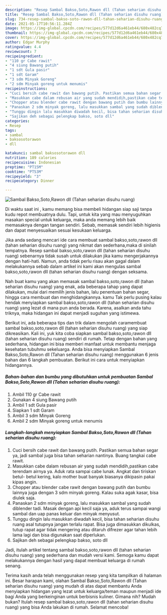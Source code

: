 ```yaml
---
description: "Resep Sambal Bakso,Soto,Rawon dll (Tahan seharian disuhu ruang) yang lezat dan Mudah Dibuat"
title: "Resep Sambal Bakso,Soto,Rawon dll (Tahan seharian disuhu ruang) yang lezat dan Mudah Dibuat"
slug: 734-resep-sambal-bakso-soto-rawon-dll-tahan-seharian-disuhu-ruang-yang-lezat-dan-mudah-dibuat
date: 2021-05-17T10:56:11.284Z
image: https://img-global.cpcdn.com/recipes/577d12d6a461eb44/680x482cq70/sambal-baksosotorawon-dll-tahan-seharian-disuhu-ruang-foto-resep-utama.jpg
thumbnail: https://img-global.cpcdn.com/recipes/577d12d6a461eb44/680x482cq70/sambal-baksosotorawon-dll-tahan-seharian-disuhu-ruang-foto-resep-utama.jpg
cover: https://img-global.cpcdn.com/recipes/577d12d6a461eb44/680x482cq70/sambal-baksosotorawon-dll-tahan-seharian-disuhu-ruang-foto-resep-utama.jpg
author: Edgar Murphy
ratingvalue: 4.4
reviewcount: 7
recipeingredient:
- "110 gr Cabe rawit"
- "4 siung Bawang putih"
- "1 sdt Gula pasir"
- "1 sdt Garam"
- "3 sdm Minyak Goreng"
- "2 sdm Minyak goreng untuk menumis"
recipeinstructions:
- "Cuci bersih cabe rawit dan bawang putih. Pastikan semua bahan segar ya, jadi sambal juga bisa tahan seharian nantinya. Buang tangkai cabe rawit."
- "Masukkan cabe dalam rebusan air yang sudah mendidih,pastikan cabe terendam airnya ya. Aduk rata sampai cabe lunak. Angkat dan tiriskan betul- betul kering, kalo mother buat banyak biasanya dikipasin pakai kipas angin."
- "Chopper atau blender cabe rawit dengan bawang putih dan bumbu lainnya juga dengan 3 sdm minyak goreng. Kalau suka agak kasar, bisa diulek saja."
- "Panaskan 2 sdm minyak goreng, lalu masukkan sambal yang sudah diblender tadi. Masak dengan api kecil saja ya, aduk terus sampai wangi sambal dan uap panas keluar dan minyak menyusut."
- "Tunggu dingin lalu masukkan diwadah kecil, bisa tahan seharian disuhu ruang asal tutupnya jangan terlalu rapat. Bisa juga dimasukkan dikulkas, tutup rapat agar tidak mengering atau ditaruh difrezer agar tahan lebih lama lagi dan bisa digunakan saat diperlukan."
- "Sajikan deh sebagai pelengkap bakso, soto dll"
categories:
- Resep
tags:
- sambal
- baksosotorawon
- dll

katakunci: sambal baksosotorawon dll 
nutrition: 189 calories
recipecuisine: Indonesian
preptime: "PT15M"
cooktime: "PT53M"
recipeyield: "3"
recipecategory: Dinner

---
```



![Sambal Bakso,Soto,Rawon dll (Tahan seharian disuhu ruang)](https://img-global.cpcdn.com/recipes/577d12d6a461eb44/680x482cq70/sambal-baksosotorawon-dll-tahan-seharian-disuhu-ruang-foto-resep-utama.jpg)

Di waktu  saat ini , kamu memang bisa membeli hidangan siap saji tanpa kudu repot membuatnya dulu. Tapi, untuk kita yang mau menyuguhkan masakan special untuk keluarga, maka anda memang lebih baik memasaknya dengan tangan sendiri. Sebab, memasak sendiri lebih higienis dan dapat menyesuaikan sesuai kesukaan keluarga.

Jika anda sedang mencari ide cara membuat sambal bakso,soto,rawon dll (tahan seharian disuhu ruang) yang nikmat dan sederhana,maka di sinilah tempatnya. Resep sambal bakso,soto,rawon dll (tahan seharian disuhu ruang)  sebenarnya tidak susah untuk dilakukan jika kamu mengerjakannya dengan hati-hati. Namun, anda tidak perlu risau akan gagal dalam melakukannya 
sebab dalam artikel ini kami akan mengulas sambal bakso,soto,rawon dll (tahan seharian disuhu ruang) dengan seksama.  



Nah buat kamu yang akan memasak sambal bakso,soto,rawon dll (tahan seharian disuhu ruang) yang enak, ada beberapa tahap yang dapat dilakukan, mulai dari memilih jenis bahan, lalu penentuan bahan segar, hingga cara membuat dan menghidangkannya. kamu Tak perlu pusing kalau hendak menyiapkan sambal bakso,soto,rawon dll (tahan seharian disuhu ruang) yang lezat di mana pun anda berada. Karena, asalkan anda  tahu triknya, maka hidangan ini dapat menjadi suguhan yang istimewa.

Berikut ini, ada beberapa tips dan trik dalam mengolah caramembuat sambal bakso,soto,rawon dll (tahan seharian disuhu ruang) yang siap dikreasikan. Kali ini, yuk kita coba siapkan sambal bakso,soto,rawon dll (tahan seharian disuhu ruang) sendiri di rumah. Tetap dengan bahan yang sederhana, hidangan ini bisa memberi manfaat untuk membantu menjaga kesehatan tubuhmu sekeluarga. Anda bisa menyiapkan Sambal Bakso,Soto,Rawon dll (Tahan seharian disuhu ruang) menggunakan 6 jenis bahan dan 6 langkah pembuatan. Berikut ini cara untuk menyiapkan hidangannya.

<!--inarticleads1-->

##### Bahan-bahan dan bumbu yang dibutuhkan untuk pembuatan Sambal Bakso,Soto,Rawon dll (Tahan seharian disuhu ruang):

1. Ambil 110 gr Cabe rawit
1. Gunakan 4 siung Bawang putih
1. Ambil 1 sdt Gula pasir
1. Siapkan 1 sdt Garam
1. Ambil 3 sdm Minyak Goreng
1. Ambil 2 sdm Minyak goreng untuk menumis




<!--inarticleads2-->

##### Langkah-langkah menyiapkan Sambal Bakso,Soto,Rawon dll (Tahan seharian disuhu ruang):

1. Cuci bersih cabe rawit dan bawang putih. Pastikan semua bahan segar ya, jadi sambal juga bisa tahan seharian nantinya. Buang tangkai cabe rawit.
1. Masukkan cabe dalam rebusan air yang sudah mendidih,pastikan cabe terendam airnya ya. Aduk rata sampai cabe lunak. Angkat dan tiriskan betul- betul kering, kalo mother buat banyak biasanya dikipasin pakai kipas angin.
1. Chopper atau blender cabe rawit dengan bawang putih dan bumbu lainnya juga dengan 3 sdm minyak goreng. Kalau suka agak kasar, bisa diulek saja.
1. Panaskan 2 sdm minyak goreng, lalu masukkan sambal yang sudah diblender tadi. Masak dengan api kecil saja ya, aduk terus sampai wangi sambal dan uap panas keluar dan minyak menyusut.
1. Tunggu dingin lalu masukkan diwadah kecil, bisa tahan seharian disuhu ruang asal tutupnya jangan terlalu rapat. Bisa juga dimasukkan dikulkas, tutup rapat agar tidak mengering atau ditaruh difrezer agar tahan lebih lama lagi dan bisa digunakan saat diperlukan.
1. Sajikan deh sebagai pelengkap bakso, soto dll




Jadi, itulah artikel tentang  sambal bakso,soto,rawon dll (tahan seharian disuhu ruang)  yang sederhana dan mudah versi kami. Semoga kamu dapat melakukannya dengan hasil yang dapat membuat keluarga di rumah senang. 

Terima kasih anda telah menggunakan resep yang kita tampilkan di halaman ini. Besar harapan kami, olahan  Sambal Bakso,Soto,Rawon dll (Tahan seharian disuhu ruang) yang mudah di atas dapat membantu Anda menyiapkan hidangan yang lezat untuk keluarga/teman maupun menjadi ide bagi Anda yang berkeinginan untuk berbisnis kuliner. Gimana nih? Mudah bukan? Itulah resep sambal bakso,soto,rawon dll (tahan seharian disuhu ruang) yang bisa Anda lakukan di rumah. Selamat mencoba!

